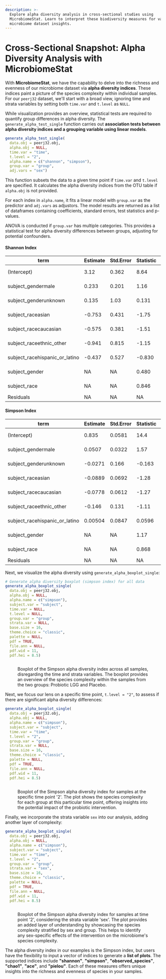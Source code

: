 ```yaml
---
description: >-
  Explore alpha diversity analysis in cross-sectional studies using
  MicrobiomeStat. Learn to interpret these biodiversity measures for valuable
  microbiome dataset insights.
---
```


# Cross-Sectional Snapshot: Alpha Diversity Analysis with MicrobiomeStat

With **MicrobiomeStat**, we have the capability to delve into the richness and evenness of our microbiome dataset via **alpha diversity indices**. These indices paint a picture of the species complexity within individual samples. For our `peerj32` dataset, we'll start with a broad view, ignoring time and strata variables by setting both `time.var` and `t.level` as `NULL`.

While visualization provides an overview, statistical tests are required to quantify group differences in alpha diversity. The `generate_alpha_test_single` function carries out **association tests between alpha diversity indices and a grouping variable using linear models**.

```r
generate_alpha_test_single(
  data.obj = peerj32.obj,
  alpha.obj = NULL, 
  time.var = "time",
  t.level = "2",
  alpha.name = c("shannon", "simpson"),
  group.var = "group",
  adj.vars = "sex")
```

This function subsets the data to a given time point if `time.var` and `t.level` are specified. It calculates the alpha diversity indices from the OTU table if `alpha.obj` is not provided.

For each index in `alpha.name`, it fits a linear model with `group.var` as the predictor and `adj.vars` as adjustors. The model results are returned as a list of dataframes containing coefficients, standard errors, test statistics and p-values.

ANOVA is conducted if `group.var` has multiple categories. This provides a statistical test for alpha diversity differences between groups, adjusting for potential confounders.

#### Shannon Index

| term                              | Estimate | Std.Error | Statistic | P.Value  |
| --------------------------------- | -------- | --------- | --------- | -------- |
| (Intercept)                       | 3.12     | 0.362     | 8.64      | 5.40e-14 |
| subject\_gendermale               | 0.233    | 0.201     | 1.16      | 2.47e-1  |
| subject\_genderunknown            | 0.135    | 1.03      | 0.131     | 8.96e-1  |
| subject\_raceasian                | -0.753   | 0.431     | -1.75     | 8.32e-2  |
| subject\_racecaucasian            | -0.575   | 0.381     | -1.51     | 1.34e-1  |
| subject\_raceethnic\_other        | -0.941   | 0.815     | -1.15     | 2.51e-1  |
| subject\_racehispanic\_or\_latino | -0.437   | 0.527     | -0.830    | 4.08e-1  |
| subject\_gender                   | NA       | NA        | 0.480     | 6.20e-1  |
| subject\_race                     | NA       | NA        | 0.846     | 4.99e-1  |
| Residuals                         | NA       | NA        | NA        | NA       |

#### Simpson Index

| term                              | Estimate | Std.Error | Statistic | P.Value  |
| --------------------------------- | -------- | --------- | --------- | -------- |
| (Intercept)                       | 0.835    | 0.0581    | 14.4      | 7.03e-27 |
| subject\_gendermale               | 0.0507   | 0.0322    | 1.57      | 1.19e-1  |
| subject\_genderunknown            | -0.0271  | 0.166     | -0.163    | 8.70e-1  |
| subject\_raceasian                | -0.0889  | 0.0692    | -1.28     | 2.02e-1  |
| subject\_racecaucasian            | -0.0778  | 0.0612    | -1.27     | 2.07e-1  |
| subject\_raceethnic\_other        | -0.146   | 0.131     | -1.11     | 2.68e-1  |
| subject\_racehispanic\_or\_latino | 0.00504  | 0.0847    | 0.0596    | 9.53e-1  |
| subject\_gender                   | NA       | NA        | 1.17      | 3.13e-1  |
| subject\_race                     | NA       | NA        | 0.868     | 4.86e-1  |
| Residuals                         | NA       | NA        | NA        | NA       |

Next, we visualize the alpha diversity using `generate_alpha_boxplot_single`:

```r
# Generate alpha diversity boxplot (simpson index) for all data
generate_alpha_boxplot_single(
  data.obj = peerj32.obj,
  alpha.obj = NULL,
  alpha.name = c("simpson"),
  subject.var = "subject",
  time.var = NULL,
  t.level = NULL,
  group.var = "group",
  strata.var = NULL,
  base.size = 16,
  theme.choice = "classic",
  palette = NULL,
  pdf = TRUE,
  file.ann = NULL,
  pdf.wid = 11,
  pdf.hei = 8.5)
```

<figure><img src="../.gitbook/assets/Screenshot 2023-06-11 at 19.45.33.png" alt=""><figcaption><p>Boxplot of the Simpson alpha diversity index across all samples, disregarding the time and strata variables. The boxplot provides an overview of the species complexity within the samples from the two groups: Probiotic LGG and Placebo.</p></figcaption></figure>

Next, we focus our lens on a specific time point, `t.level = "2"`, to assess if there are significant alpha diversity differences:

```r
generate_alpha_boxplot_single(
  data.obj = peerj32.obj,
  alpha.obj = NULL,
  alpha.name = c("simpson"),
  subject.var = "subject",
  time.var = "time",
  t.level = "2",
  group.var = "group",
  strata.var = NULL,
  base.size = 16,
  theme.choice = "classic",
  palette = NULL,
  pdf = TRUE,
  file.ann = NULL,
  pdf.wid = 11,
  pdf.hei = 8.5)
```

<figure><img src="../.gitbook/assets/Screenshot 2023-06-11 at 19.46.41.png" alt=""><figcaption><p>Boxplot of the Simpson alpha diversity index for samples at the specific time point '2'. The plot shows the species complexity for each group at this particular time point, offering insights into the potential impact of the probiotic intervention.</p></figcaption></figure>

Finally, we incorporate the strata variable `sex` into our analysis, adding another layer of complexity:

```r
generate_alpha_boxplot_single(
  data.obj = peerj32.obj,
  alpha.obj = NULL,
  alpha.name = c("simpson"),
  subject.var = "subject",
  time.var = "time",
  t.level = "2",
  group.var = "group",
  strata.var = "sex",
  base.size = 16,
  theme.choice = "classic",
  palette = NULL,
  pdf = TRUE,
  file.ann = NULL,
  pdf.wid = 11,
  pdf.hei = 8.5)
```

<figure><img src="../.gitbook/assets/Screenshot 2023-06-11 at 19.47.28.png" alt=""><figcaption><p>Boxplot of the Simpson alpha diversity index for samples at time point '2', considering the strata variable 'sex'. The plot provides an added layer of understanding by showcasing the species complexity stratified by sex and group. This helps to identify any sex-specific effects of the intervention on the microbiome's species complexity.</p></figcaption></figure>

The alpha diversity index in our examples is the Simpson index, but users have the flexibility to input a vector of indices to generate a **list of plots**. The supported indices include **"shannon"**, **"simpson"**, **"observed\_species"**, **"chao1"**, **"ace"**, and **"pielou"**. Each of these measures offers unique insights into the richness and evenness of species in your samples.
